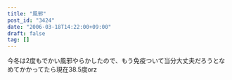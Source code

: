```yaml
---
title: "風邪"
post_id: "3424"
date: "2006-03-18T14:22:00+09:00"
draft: false
tag: []
---
```



今冬は2度もでかい風邪やらかしたので、もう免疫ついて当分大丈夫だろうとなめてかかってたら現在38.5度orz
